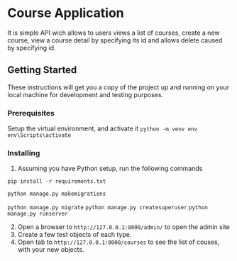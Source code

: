 # Course Application
It is simple API wich allows to users views a list of courses, create a new course, view a course detail by specifying its id and allows delete caused by specifying id.

## Getting Started
These instructions will get you a copy of the project up and running on your local machine for development and testing purposes.

### Prerequisites
Setup the virtual environment, and activate it
`python -m venv env`
`env\Scripts\activate`

### Installing
1. Assuming you have Python setup, run the following commands

`pip install -r requirements.txt`

`python manage.py makemigrations`

`python manage.py migrate`
`python manage.py createsuperuser`
`python manage.py runserver`

2. Open a browser to `http://127.0.0.1:8000/admin/` to open the admin site
3. Create a few test objects of each type.
4. Open tab to `http://127.0.0.1:8000/courses` to see the list of couses, with your new objects.
